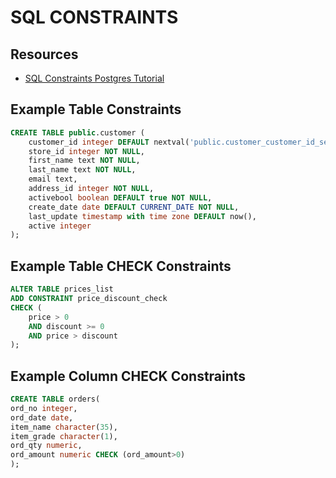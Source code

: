# SQL CONSTRAINTS

## Resources

- [SQL Constraints Postgres Tutorial](https://www.postgresqltutorial.com/postgresql-tutorial/postgresql-check-constraint/)

## Example Table Constraints

```sql
CREATE TABLE public.customer (
    customer_id integer DEFAULT nextval('public.customer_customer_id_seq'::regclass) NOT NULL,
    store_id integer NOT NULL,
    first_name text NOT NULL,
    last_name text NOT NULL,
    email text,
    address_id integer NOT NULL,
    activebool boolean DEFAULT true NOT NULL,
    create_date date DEFAULT CURRENT_DATE NOT NULL,
    last_update timestamp with time zone DEFAULT now(),
    active integer
);
```

## Example Table CHECK Constraints

```sql
ALTER TABLE prices_list
ADD CONSTRAINT price_discount_check
CHECK (
	price > 0
	AND discount >= 0
	AND price > discount
);
```

## Example Column CHECK Constraints

```sql
CREATE TABLE orders(
ord_no integer,
ord_date date,
item_name character(35),
item_grade character(1),
ord_qty numeric,
ord_amount numeric CHECK (ord_amount>0)
);
```

